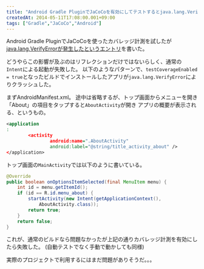 ```yaml
---
title: "Android Gradle PluginでJaCoCoを有効にしてテストするとjava.lang.VerifyError発生 (2)"
createdAt: 2014-05-11T17:08:00.001+09:00
tags: ["Gradle","JaCoCo","Android"]
---
```

Android Gradle PluginでJaCoCoを使ったカバレッジ計測を試したが[java.lang.VerifyErrorが発生したというエントリ](/ja/post/2014/05/android-gradle-pluginjacocojavalangveri/)を書いた。

どうやらこの影響が及ぶのはリフレクションだけではないらしく、通常の`Intent`による起動が失敗した。
以下のようなパターンで、`testCoverageEnabled = true`となったビルドでインストールしたアプリが`java.lang.VerifyError`によりクラッシュした。
<!--more-->
まずAndroidManifest.xml。
途中は省略するが、トップ画面からメニューを開き
「About」の項目をタップすると`AboutActivity`が開き
アプリの概要が表示される、というもの。

```xml
<application
:
        <activity
                android:name=".AboutActivity"
                android:label="@string/title_activity_about" />
</application>
```

トップ画面の`MainActivity`では以下のように書いている。

```java
@Override
public boolean onOptionsItemSelected(final MenuItem menu) {
    int id = menu.getItemId();
    if (id == R.id.menu_about) {
        startActivity(new Intent(getApplicationContext(),
            AboutActivity.class));
        return true;
    }
    return false;
}
```

これが、通常のビルドなら問題なかったが上記の通りカバレッジ計測を有効にしたら失敗した。
(自動テストでなく手動で動かしても同様)

実際のプロジェクトで利用するにはまだ問題がありそうだ。。。
